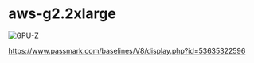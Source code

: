 # aws-g2.2xlarge

![GPU-Z](http://gpuz.techpowerup.com/15/12/29/5uu.png)

https://www.passmark.com/baselines/V8/display.php?id=53635322596
